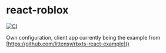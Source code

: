 # react-roblox

[![CI](https://github.com/MixeroTN/react-roblox/actions/workflows/ci.yml/badge.svg)](https://github.com/MixeroTN/react-roblox/actions/workflows/ci.yml)

Own configuration, client app currently being the example from [https://github.com/littensy/rbxts-react-example]()
